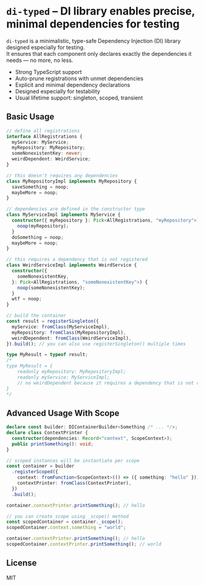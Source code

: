 # `di-typed` – DI library enables precise, minimal dependencies for testing

`di-typed` is a minimalistic, type-safe Dependency Injection (DI) library designed especially for testing.  
It ensures that each component only declares exactly the dependencies it needs — no more, no less.

- Strong TypeScript support
- Auto-prune registrations with unmet dependencies
- Explicit and minimal dependency declarations
- Designed especially for testability
- Usual lifetime support: singleton, scoped, transient

## Basic Usage

```ts
// define all registrations
interface AllRegistrations {
  myService: MyService;
  myRepository: MyRepository;
  someNonexistentKey: never;
  weirdDependent: WeirdService;
}

// this doesn't requires any dependencies
class MyRepositoryImpl implements MyRepository {
  saveSomething = noop;
  maybeMore = noop;
}

// dependencies are defined in the constructor type
class MyServiceImpl implements MyService {
  constructor({ myRepository }: Pick<AllRegistrations, "myRepository">) {
    noop(myRepository);
  }
  doSomething = noop;
  maybeMore = noop;
}

// this requires a dependency that is not registered
class WeirdServiceImpl implements WeirdService {
  constructor({
    someNonexistentKey,
  }: Pick<AllRegistrations, "someNonexistentKey">) {
    noop(someNonexistentKey);
  }
  wtf = noop;
}

// build the container
const result = registerSingleton({
  myService: fromClass(MyServiceImpl),
  myRepository: fromClass(MyRepositoryImpl),
  weirdDependent: fromClass(WeirdServiceImpl),
}).build(); // you can also use registerSingleton() multiple times

type MyResult = typeof result;
/*
type MyResult = {
    readonly myRepository: MyRepositoryImpl;
    readonly myService: MyServiceImpl;
    // no weirdDependent because it requires a dependency that is not registered
}
*/
```

## Advanced Usage With Scope

```ts
declare const builder: DIContainerBuilder<Something /* ... */>;
declare class ContextPrinter {
  constructor(dependencies: Record<"context", ScopeContext>);
  public printSomething(): void;
}

// scoped instances will be instantiate per scope
const container = builder
  .registerScoped({
    context: fromFunction<ScopeContext>(() => ({ something: "hello" })),
    contextPrinter: fromClass(ContextPrinter),
  })
  .build();

container.contextPrinter.printSomething(); // hello

// you can create scope using _scope() method
const scopedContainer = container._scope();
scopedContainer.context.something = "world";

container.contextPrinter.printSomething(); // hello
scopedContainer.contextPrinter.printSomething(); // world
```

## License

MIT
